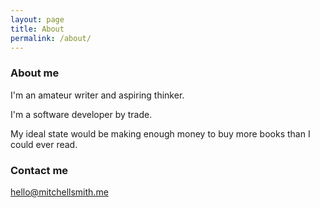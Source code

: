 ```yaml
---
layout: page
title: About
permalink: /about/
---
```


### About me

I'm an amateur writer and aspiring thinker. 

I'm a software developer by trade. 

My ideal state would be making enough money to buy more books than I could ever read.

### Contact me

[hello@mitchellsmith.me](mailto:[hello@mitchellsmith.me)